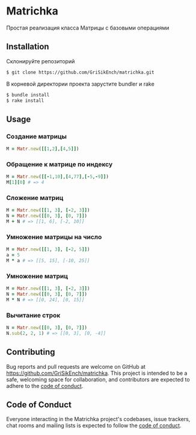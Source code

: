 # Matrichka

Простая реализация класса Матрицы с базовыми операциями

## Installation

Склонируйте репозиторий
```bash
$ git clone https://github.com/GriSikEnch/matrichka.git
```

В корневой директории проекта зарустите bundler и rake
```bash
$ bundle install
$ rake install
```

## Usage

### Создание матрицы
```ruby
M = Matr.new([[1,2],[4,5]])
```

### Обращение к матрице по индексу
```ruby
M = Matr.new([[-1,10],[4,77],[-5,-9]])
M[1][0] # => 4
```

### Сложение матриц
```ruby
M = Matr.new([[1, 3], [-2, 3]])
N = Matr.new([[0, 3], [0, 7]])
M + N # => [[1, 6], [-2, 10]]
```

### Умножение матрицы на число
```ruby
M = Matr.new([[1, 3], [-2, 5]])
a = 5
M * a # => [[5, 15], [-10, 25]]
```

### Умножение матриц
```ruby
M = Matr.new([[1, 3], [-2, 3]])
N = Matr.new([[0, 3], [0, 7]])
M * N # => [[0, 24], [0, 15]]
```

### Вычитание строк
```ruby
N = Matr.new([[0, 3], [0, 7]])
N.sub(2, 2, 1) # => [[0, 3], [0, -4]]
```

## Contributing

Bug reports and pull requests are welcome on GitHub at https://github.com/GriSikEnch/matrichka. This project is intended to be a safe, welcoming space for collaboration, and contributors are expected to adhere to the [code of conduct](https://github.com/GriSikEnch/matrichka/blob/master/CODE_OF_CONDUCT.md).

## Code of Conduct

Everyone interacting in the Matrichka project's codebases, issue trackers, chat rooms and mailing lists is expected to follow the [code of conduct](https://github.com/GriSikEnch/matrichka/blob/master/CODE_OF_CONDUCT.md).
